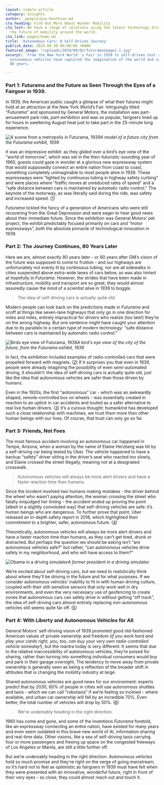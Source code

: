 ```yaml
---
layout: simple-article
category: Insights
author: _people/pia-benthien.md
cta_heading: Find Out More About Wunder Mobility
cta_text: We have a range of solutions using the latest technology driving forward
  the future of mobility around the world.
cta_link: pages/home.md
title: 'Autonomous Cars: A Self-Driven Journey'
publish_date: 2019-08-30 09:00:00 +0000
featured_image: "/uploads/2019/09/02/futuramaimage1-1.jpg"
excerpt: 'From the New York World''s Fair in 1939 to self-driven test rides in 2019,
  autonomous vehicles have captured the imagination of the world and symbol for over
  80 years. '

---
```

### Part 1: Futurama and the Future as Seen Through the Eyes of a Fairgoer in 1939.

In 1939, the American public caught a glimpse of what their futures might hold at an attraction at the New York World’s Fair. Intriguingly titled “_Futurama”_ and sponsored by General Motors, the installation was part-amusement park ride, part-exhibition and was so popular, fairgoers lined up for hours in sweltering August heat just to take part in the 25-minute long experience.

![A scene from a metropolis in Futurama, 1939](/uploads/2019/09/02/futuramaimage1.jpg "A scene from Futurama, 1939")_A model of a future city from the Futurama exhibit, 1939_

It was an impressive exhibit: as they glided over a bird’s eye view of the “world of tomorrow”, which was set in the then-futuristic-sounding year of 1960, guests could gaze in wonder at a glorious new expressway system that would supposedly connect an entire nation from coast to coast, something completely unimaginable to most people alive in 1939. These expressways were “lighted by continuous tubing in highway safety curbing” and were places where “traffic moves at unreduced rates of speed” and a “safe distance between cars is maintained by automatic radio control.” The keynote of the motorway, as was literally said during the ride, was safety and increased speed. ([1](https://www.youtube.com/watch?v=sClZqfnWqmc))

_Futurama_ tickled the fancy of a generation of Americans who were still recovering from the Great Depression and were eager to hear good news about their immediate future. Since the exhibition was General Motors’ pet project, the exhibit predictably focused primarily on cars and “motor expressways”, both the absolute pinnacle of technological innovation in 1939.

### Part 2: The Journey Continues, 80 Years Later

Here we are, almost exactly 80 years later - or 60 years after GM’s vision of the future was supposed to come to fruition - and our highways are unfortunately not evenly lit by continuous tubing, nor are all sidewalks in cities suspended above extra-wide lanes of cars below, as was also hinted at hopefully in _Futurama_. However, the strides that have been made in infrastructure, mobility and transport are so great, they would almost assuredly cause the mind of a scientist alive in 1939 to boggle.

> The idea of self-driving cars is actually quite old.

Modern people can look back on the predictions made in _Futurama_ and scoff at things like seven-lane highways that only go in one direction for miles and miles, entirely impractical for drivers who realize (too late!) they’re on the wrong highway. But one sentence might have caught your attention due to its parallels to a certain type of modern technology: “safe distance between cars is maintained by automatic radio control.”

![Birds eye view of Futurama, 1939](/uploads/2019/09/02/futuramaimage2.jpg "Bird's eye view of the Futurama model")_A bird's eye view of the city of the future, from the Futurama exhibit, 1939_

In fact, the exhibition included examples of radio-controlled cars that were propelled forward with magnets. ([2](https://archive.org/details/magicmotorways00geddrich/page/14)) If it surprises you that even in 1939, people were already imagining the possibility of even semi-automated driving, it shouldn’t: the idea of self-driving cars is actually quite old, just like the idea that autonomous vehicles are safer than those driven by humans.

Even in the 1920s, the first “autonomous” car - which was an awkwardly shaped, remote-controlled box on wheels - was essentially created in reaction to an uptick in car accidents and touted as a safer alternative to real live human drivers. ([3](https://medium.com/@leo_pold_b/the-changing-meaning-of-autonomous-cars-from-the-1920s-to-2017-f2adeab3ce42)) It’s a curious thought: humankind has developed such a close relationship with machines, we trust them more than other human beings with our lives. Of course, that trust can only go so far.

### Part 3: Friends, Not Foes

The most famous accident involving an autonomous car happened in Tempe, Arizona, when a woman by the name of Elaine Herzberg was hit by a self-driving car being tested by Uber. The vehicle happened to have a backup “safety” driver sitting in the driver’s seat who reacted too slowly, and Elaine crossed the street illegally, meaning not at a designated crosswalk.

> Autonomous vehicles will always be more alert drivers and have a faster reaction time than humans.

Since the incident involved two humans making mistakes - the driver behind the wheel who wasn’t paying attention, the woman crossing the street who fatally misjudged her timing - the accident ended up proving the point (albeit in a slightly convoluted way) that self-driving vehicles are safe: it’s human beings who are dangerous. To further prove that point, Uber released an in-depth safety report in 2018, which highlighted their commitment to a brighter, safer, autonomous future. ([4](https://uber.app.box.com/v/UberATGSafetyReport))

Theoretically, autonomous vehicles will always be more alert drivers and have a faster reaction time than humans, as they can’t get tired, drunk or distracted. But perhaps the question we should be asking isn’t “are autonomous vehicles safe?” but rather, “can autonomous vehicles drive safely in my neighborhood, and who will have access to them?”

![Obama in a driving simulator](/uploads/2019/09/02/obamadrivingsimulator.jpg "A former president testing out a driving simulator.")_A former president in a driving simulator._

We’re excited about self-driving cars, but we need to realistically think about where they’ll be driving in the future and for what purposes. If we consider autonomous vehicles’ inability to fit in with human driving culture, coupled with their still-sensitive sensors that only work well in dry environments, and even the very necessary use of geofencing to create zones that autonomous cars can safely drive in without getting “off track”, the idea of self-driving cars almost entirely replacing non-autonomous vehicles still seems quite far off. ([5](https://www.wired.com/story/when-self-driving-cars-will-arrive-where/))

### Part 4: With Liberty and Autonomous Vehicles for All

General Motors’ self-driving vision of 1939 promoted good old-fashioned American values of private ownership and freedom (_if you work hard and play your cards right, you, too, can buy your very own radio-controlled vehicle someday!_), but the mantra today is very different. It seems that due to the relative inaccessibility of autonomous vehicles, they’re poised for sharing, rather than turning into something individual consumers would buy and park in their garage overnight. The tendency to move away from private ownership is generally seen as being a reflection of the broader shift in attitudes that is changing the mobility industry at large.

Shared autonomous vehicles are good news for our environment: experts predict that by 2030, 80% of people in cities will use autonomous shuttles and taxis - which we can call “robotaxis” if we’re feeling so inclined - where available, and urban car ownership will fall by an incredible 70%. Even better, the total number of vehicles will drop by 50%. ([6](https://www.economist.com/the-economist-explains/2018/03/05/why-driverless-cars-will-mostly-be-shared-not-owned))

> We're undeniably heading in the right direction.

1960 has come and gone, and some of the inventions _Futurama_ foretold, like an expressway connecting an entire nation, have existed for many years and even seem outdated in this brave new world of AI, information sharing and real-time data. Other visions, like a sea of self-driving taxis carrying four or more passengers and freeing up space on the congested freeways of Los Angeles or Manila, are still a little further off.

But we’re undeniably heading in the right direction. Autonomous vehicles hold so much promise and they're right on the verge of going mainstream, so it’s hard not to feel as optimistic as fairgoers in 1939 must have felt when they were presented with an innovative, wonderful future, right in front of their very eyes - so close, they could almost reach out and touch it.
